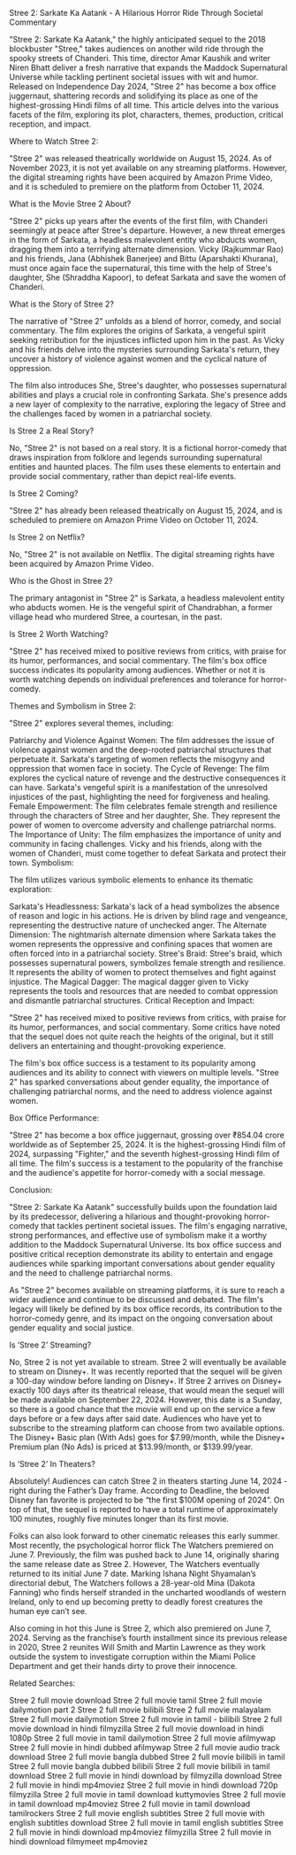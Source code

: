 Stree 2: Sarkate Ka Aatank - A Hilarious Horror Ride Through Societal Commentary

"Stree 2: Sarkate Ka Aatank," the highly anticipated sequel to the 2018 blockbuster "Stree," takes audiences on another wild ride through the spooky streets of Chanderi. This time, director Amar Kaushik and writer Niren Bhatt deliver a fresh narrative that expands the Maddock Supernatural Universe while tackling pertinent societal issues with wit and humor. Released on Independence Day 2024, "Stree 2" has become a box office juggernaut, shattering records and solidifying its place as one of the highest-grossing Hindi films of all time. This article delves into the various facets of the film, exploring its plot, characters, themes, production, critical reception, and impact.

Where to Watch Stree 2:

"Stree 2" was released theatrically worldwide on August 15, 2024. As of November 2023, it is not yet available on any streaming platforms. However, the digital streaming rights have been acquired by Amazon Prime Video, and it is scheduled to premiere on the platform from October 11, 2024.

What is the Movie Stree 2 About?

"Stree 2" picks up years after the events of the first film, with Chanderi seemingly at peace after Stree's departure. However, a new threat emerges in the form of Sarkata, a headless malevolent entity who abducts women, dragging them into a terrifying alternate dimension. Vicky (Rajkummar Rao) and his friends, Jana (Abhishek Banerjee) and Bittu (Aparshakti Khurana), must once again face the supernatural, this time with the help of Stree's daughter, She (Shraddha Kapoor), to defeat Sarkata and save the women of Chanderi.

What is the Story of Stree 2?

The narrative of "Stree 2" unfolds as a blend of horror, comedy, and social commentary. The film explores the origins of Sarkata, a vengeful spirit seeking retribution for the injustices inflicted upon him in the past. As Vicky and his friends delve into the mysteries surrounding Sarkata's return, they uncover a history of violence against women and the cyclical nature of oppression.

The film also introduces She, Stree's daughter, who possesses supernatural abilities and plays a crucial role in confronting Sarkata. She's presence adds a new layer of complexity to the narrative, exploring the legacy of Stree and the challenges faced by women in a patriarchal society.

Is Stree 2 a Real Story?

No, "Stree 2" is not based on a real story. It is a fictional horror-comedy that draws inspiration from folklore and legends surrounding supernatural entities and haunted places. The film uses these elements to entertain and provide social commentary, rather than depict real-life events.

Is Stree 2 Coming?

"Stree 2" has already been released theatrically on August 15, 2024, and is scheduled to premiere on Amazon Prime Video on October 11, 2024.

Is Stree 2 on Netflix?

No, "Stree 2" is not available on Netflix. The digital streaming rights have been acquired by Amazon Prime Video.

Who is the Ghost in Stree 2?

The primary antagonist in "Stree 2" is Sarkata, a headless malevolent entity who abducts women. He is the vengeful spirit of Chandrabhan, a former village head who murdered Stree, a courtesan, in the past.

Is Stree 2 Worth Watching?

"Stree 2" has received mixed to positive reviews from critics, with praise for its humor, performances, and social commentary. The film's box office success indicates its popularity among audiences. Whether or not it is worth watching depends on individual preferences and tolerance for horror-comedy.

Themes and Symbolism in Stree 2:

"Stree 2" explores several themes, including:

Patriarchy and Violence Against Women: The film addresses the issue of violence against women and the deep-rooted patriarchal structures that perpetuate it. Sarkata's targeting of women reflects the misogyny and oppression that women face in society. The Cycle of Revenge: The film explores the cyclical nature of revenge and the destructive consequences it can have. Sarkata's vengeful spirit is a manifestation of the unresolved injustices of the past, highlighting the need for forgiveness and healing. Female Empowerment: The film celebrates female strength and resilience through the characters of Stree and her daughter, She. They represent the power of women to overcome adversity and challenge patriarchal norms. The Importance of Unity: The film emphasizes the importance of unity and community in facing challenges. Vicky and his friends, along with the women of Chanderi, must come together to defeat Sarkata and protect their town. Symbolism:

The film utilizes various symbolic elements to enhance its thematic exploration:

Sarkata's Headlessness: Sarkata's lack of a head symbolizes the absence of reason and logic in his actions. He is driven by blind rage and vengeance, representing the destructive nature of unchecked anger. The Alternate Dimension: The nightmarish alternate dimension where Sarkata takes the women represents the oppressive and confining spaces that women are often forced into in a patriarchal society. Stree's Braid: Stree's braid, which possesses supernatural powers, symbolizes female strength and resilience. It represents the ability of women to protect themselves and fight against injustice. The Magical Dagger: The magical dagger given to Vicky represents the tools and resources that are needed to combat oppression and dismantle patriarchal structures. Critical Reception and Impact:

"Stree 2" has received mixed to positive reviews from critics, with praise for its humor, performances, and social commentary. Some critics have noted that the sequel does not quite reach the heights of the original, but it still delivers an entertaining and thought-provoking experience.

The film's box office success is a testament to its popularity among audiences and its ability to connect with viewers on multiple levels. "Stree 2" has sparked conversations about gender equality, the importance of challenging patriarchal norms, and the need to address violence against women.

Box Office Performance:

"Stree 2" has become a box office juggernaut, grossing over ₹854.04 crore worldwide as of September 25, 2024. It is the highest-grossing Hindi film of 2024, surpassing "Fighter," and the seventh highest-grossing Hindi film of all time. The film's success is a testament to the popularity of the franchise and the audience's appetite for horror-comedy with a social message.

Conclusion:

"Stree 2: Sarkate Ka Aatank" successfully builds upon the foundation laid by its predecessor, delivering a hilarious and thought-provoking horror-comedy that tackles pertinent societal issues. The film's engaging narrative, strong performances, and effective use of symbolism make it a worthy addition to the Maddock Supernatural Universe. Its box office success and positive critical reception demonstrate its ability to entertain and engage audiences while sparking important conversations about gender equality and the need to challenge patriarchal norms.

As "Stree 2" becomes available on streaming platforms, it is sure to reach a wider audience and continue to be discussed and debated. The film's legacy will likely be defined by its box office records, its contribution to the horror-comedy genre, and its impact on the ongoing conversation about gender equality and social justice.

Is ‘Stree 2’ Streaming?

No, Stree 2 is not yet available to stream. Stree 2 will eventually be available to stream on Disney+. It was recently reported that the sequel will be given a 100-day window before landing on Disney+. If Stree 2 arrives on Disney+ exactly 100 days after its theatrical release, that would mean the sequel will be made available on September 22, 2024. However, this date is a Sunday, so there is a good chance that the movie will end up on the service a few days before or a few days after said date. Audiences who have yet to subscribe to the streaming platform can choose from two available options. The Disney+ Basic plan (With Ads) goes for $7.99/month, while the Disney+ Premium plan (No Ads) is priced at $13.99/month, or $139.99/year.

Is ‘Stree 2’ In Theaters?

Absolutely! Audiences can catch Stree 2 in theaters starting June 14, 2024 - right during the Father’s Day frame. According to Deadline, the beloved Disney fan favorite is projected to be “the first $100M opening of 2024”. On top of that, the sequel is reported to have a total runtime of approximately 100 minutes, roughly five minutes longer than its first movie.

Folks can also look forward to other cinematic releases this early summer. Most recently, the psychological horror flick The Watchers premiered on June 7. Previously, the film was pushed back to June 14, originally sharing the same release date as Stree 2. However, The Watchers eventually returned to its initial June 7 date. Marking Ishana Night Shyamalan’s directorial debut, The Watchers follows a 28-year-old Mina (Dakota Fanning) who finds herself stranded in the uncharted woodlands of western Ireland, only to end up becoming pretty to deadly forest creatures the human eye can’t see.

Also coming in hot this June is Stree 2, which also premiered on June 7, 2024. Serving as the franchise’s fourth installment since its previous release in 2020, Stree 2 reunites Will Smith and Martin Lawrence as they work outside the system to investigate corruption within the Miami Police Department and get their hands dirty to prove their innocence.

Related Searches:

Stree 2 full movie download Stree 2 full movie tamil Stree 2 full movie dailymotion part 2 Stree 2 full movie bilibili Stree 2 full movie malayalam Stree 2 full movie dailymotion Stree 2 full movie in tamil - bilibili Stree 2 full movie download in hindi filmyzilla Stree 2 full movie download in hindi 1080p Stree 2 full movie in tamil dailymotion Stree 2 full movie afilmywap Stree 2 full movie in hindi dubbed afilmywap Stree 2 full movie audio track download Stree 2 full movie bangla dubbed Stree 2 full movie bilibili in tamil Stree 2 full movie bangla dubbed bilibili Stree 2 full movie bilibili in tamil download Stree 2 full movie in hindi download by filmyzilla download Stree 2 full movie in hindi mp4moviez Stree 2 full movie in hindi download 720p filmyzilla Stree 2 full movie in tamil download kuttymovies Stree 2 full movie in tamil download mp4moviez Stree 2 full movie in tamil download tamilrockers Stree 2 full movie english subtitles Stree 2 full movie with english subtitles download Stree 2 full movie in tamil english subtitles Stree 2 full movie in hindi download mp4moviez filmyzilla Stree 2 full movie in hindi download filmymeet mp4moviez
